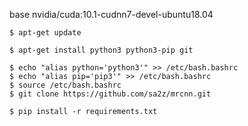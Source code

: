 
base nvidia/cuda:10.1-cudnn7-devel-ubuntu18.04

```
$ apt-get update

$ apt-get install python3 python3-pip git

$ echo "alias python='python3'" >> /etc/bash.bashrc
$ echo "alias pip='pip3'" >> /etc/bash.bashrc
$ source /etc/bash.bashrc
$ git clone https://github.com/sa2z/mrcnn.git

$ pip install -r requirements.txt
```

